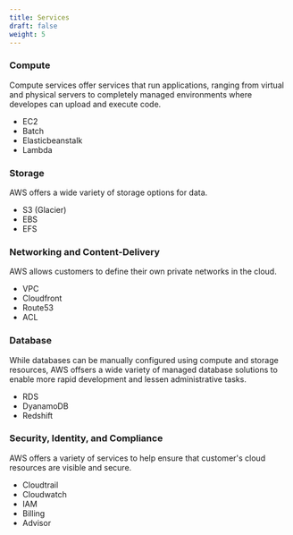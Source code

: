 ```yaml
---
title: Services
draft: false
weight: 5
---
```


### Compute

Compute services offer services that run applications, ranging from virtual and physical servers to completely managed environments where developes can upload and execute code.

- EC2
- Batch
- Elasticbeanstalk
- Lambda

### Storage

AWS offers a wide variety of storage options for data. 

- S3 (Glacier)
- EBS
- EFS

### Networking and Content-Delivery

AWS allows customers to define their own private networks in the cloud. 

- VPC
- Cloudfront
- Route53
- ACL

### Database

While databases can be manually configured using compute and storage resources, AWS offsers a wide variety of managed database solutions to enable more rapid development and lessen administrative tasks.

- RDS
- DyanamoDB
- Redshift

### Security, Identity, and Compliance

AWS offers a variety of services to help ensure that customer's cloud resources are visible and secure.

- Cloudtrail
- Cloudwatch
- IAM
- Billing
- Advisor